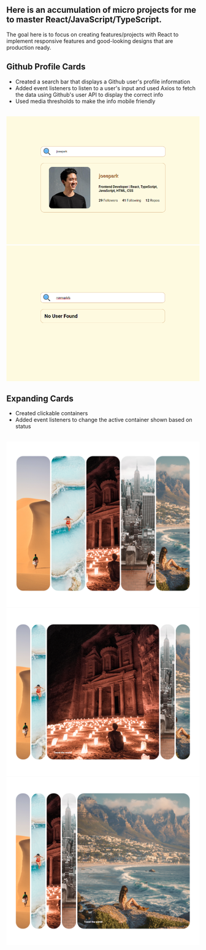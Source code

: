 ## Here is an accumulation of micro projects for me to master React/JavaScript/TypeScript.
The goal here is to focus on creating features/projects with React to implement responsive features and good-looking designs that are production ready.

## Github Profile Cards
- Created a search bar that displays a Github user's profile information
- Added event listeners to listen to a user's input and used Axios to fetch the data using Github's user API to display the correct info
- Used media thresholds to make the info mobile friendly
<br>
<img src="./github-finder/src/assets/github-finder-1.png">
<img src="./github-finder/src/assets/github-finder-2.png">

## Expanding Cards
- Created clickable containers
- Added event listeners to change the active container shown based on status
<br>
<img src="./expanding-cards/src/assets/expanding-cards-1.png">
<img src="./expanding-cards/src/assets/expanding-cards-2.png">
<img src="./expanding-cards/src/assets/expanding-cards-3.png">